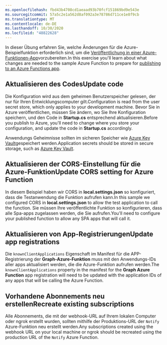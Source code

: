 ```yaml
---
ms.openlocfilehash: fbd43b4708cd1aeaad93b70fcf151869bd9e543e
ms.sourcegitcommit: 57a5c2e1a562d8af092a3e78786d711ce1e8f9cb
ms.translationtype: MT
ms.contentlocale: de-DE
ms.lasthandoff: 10/30/2020
ms.locfileid: "48822628"
---
```

<!-- markdownlint-disable MD002 MD041 -->

<span data-ttu-id="3ff06-101">In dieser Übung erfahren Sie, welche Änderungen für die Azure-Beispielfunktion erforderlich sind, um die [Veröffentlichung in einer Azure-Funktionen-App](https://docs.microsoft.com/azure/azure-functions/functions-run-local#publish)vorzubereiten.</span><span class="sxs-lookup"><span data-stu-id="3ff06-101">In this exercise you'll learn about what changes are needed to the sample Azure Function to prepare for [publishing to an Azure Functions app](https://docs.microsoft.com/azure/azure-functions/functions-run-local#publish).</span></span>

## <a name="update-code"></a><span data-ttu-id="3ff06-102">Aktualisieren des Codes</span><span class="sxs-lookup"><span data-stu-id="3ff06-102">Update code</span></span>

<span data-ttu-id="3ff06-103">Die Konfiguration wird aus dem geheimen Benutzerspeicher gelesen, der nur für Ihren Entwicklungscomputer gilt.</span><span class="sxs-lookup"><span data-stu-id="3ff06-103">Configuration is read from the user secret store, which only applies to your development machine.</span></span> <span data-ttu-id="3ff06-104">Bevor Sie in Azure veröffentlichen, müssen Sie ändern, wo Sie Ihre Konfiguration speichern, und den Code in **Startup.cs** entsprechend aktualisieren.</span><span class="sxs-lookup"><span data-stu-id="3ff06-104">Before you publish to Azure, you'll need to change where you store your configuration, and update the code in **Startup.cs** accordingly.</span></span>

<span data-ttu-id="3ff06-105">Anwendungs Geheimnisse sollten im sicheren Speicher wie [Azure Key Vault](https://docs.microsoft.com/azure/key-vault/general/overview)gespeichert werden.</span><span class="sxs-lookup"><span data-stu-id="3ff06-105">Application secrets should be stored in secure storage, such as [Azure Key Vault](https://docs.microsoft.com/azure/key-vault/general/overview).</span></span>

## <a name="update-cors-setting-for-azure-function"></a><span data-ttu-id="3ff06-106">Aktualisieren der CORS-Einstellung für die Azure-Funktion</span><span class="sxs-lookup"><span data-stu-id="3ff06-106">Update CORS setting for Azure Function</span></span>

<span data-ttu-id="3ff06-107">In diesem Beispiel haben wir CORS in **local.settings.json** so konfiguriert, dass die Testanwendung die Funktion aufrufen kann.</span><span class="sxs-lookup"><span data-stu-id="3ff06-107">In this sample we configured CORS in **local.settings.json** to allow the test application to call the function.</span></span> <span data-ttu-id="3ff06-108">Sie müssen Ihre veröffentlichte Funktion so konfigurieren, dass alle Spa-apps zugelassen werden, die Sie aufrufen.</span><span class="sxs-lookup"><span data-stu-id="3ff06-108">You'll need to configure your published function to allow any SPA apps that will call it.</span></span>

## <a name="update-app-registrations"></a><span data-ttu-id="3ff06-109">Aktualisieren von App-Registrierungen</span><span class="sxs-lookup"><span data-stu-id="3ff06-109">Update app registrations</span></span>

<span data-ttu-id="3ff06-110">Die  `knownClientApplications` Eigenschaft im Manifest für die APP-Registrierung der **Graph-Azure-Funktion** muss mit den Anwendungs-IDs aller apps aktualisiert werden, die die Azure-Funktion aufrufen werden.</span><span class="sxs-lookup"><span data-stu-id="3ff06-110">The  `knownClientApplications` property in the manifest for the **Graph Azure Function** app registration will need to be updated with the application IDs of any apps that will be calling the Azure Function.</span></span>

## <a name="recreate-existing-subscriptions"></a><span data-ttu-id="3ff06-111">Vorhandene Abonnements neu erstellen</span><span class="sxs-lookup"><span data-stu-id="3ff06-111">Recreate existing subscriptions</span></span>

<span data-ttu-id="3ff06-112">Alle Abonnements, die mit der webhook-URL auf Ihrem lokalen Computer oder ngrok erstellt wurden, sollten mithilfe der Produktions-URL der `Notify` Azure-Funktion neu erstellt werden.</span><span class="sxs-lookup"><span data-stu-id="3ff06-112">Any subscriptions created using the webhook URL on your local machine or ngrok should be recreated using the production URL of the `Notify` Azure Function.</span></span>
